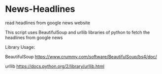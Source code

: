 # News-Headlines
read headlines from google news website


This script uses BeautifulSoup and urllib libraries of python to fetch the headlines from google news 

Library Usage: 

BeautifulSoup
https://www.crummy.com/software/BeautifulSoup/bs4/doc/

urllib
https://docs.python.org/2/library/urllib.html
